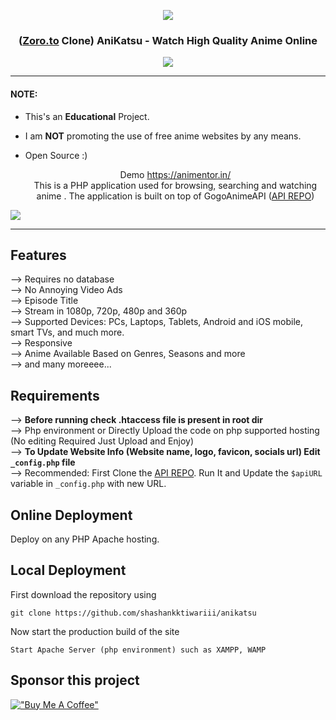 <p align="center">
  <div align="center">
    <a href="https://animentor.in/">
      <img src="https://animentor.in/Favicon.png">
    </a>
    <h3>(<a href="https://animentor.in/">Zoro.to</a> Clone) AniKatsu - Watch High Quality Anime Online</h3>
    <a href="https://discord.gg/H96GCfBEPz">
      <img src="https://img.shields.io/discord/1012901585896087652?label=discord&logo=discord&color=5460e6&style=flat-square&labelColor=2b2f35">
    </a>
  </div>

  <hr />

#### NOTE:

* This's an **Educational** Project.
* I am **NOT** promoting the use of free anime websites by any means.
* Open Source :)


  <p align="center">
    Demo <a href="https://animentor.in/">https://animentor.in/</a> <br>
    This is a PHP application used for browsing, searching and watching anime . The application is built on top of GogoAnimeAPI (<a href="https://github.com/shashankktiwariii/anikatsu-api">API REPO</a>)
  </p>
</p>

<!-- PREVIEW IMAGE -->
<img src="https://animentor.in/files/images/banner.png">

<hr/>

## Features 
--> Requires no database <br>
--> No Annoying Video Ads<br>
--> Episode Title<br>
--> Stream in 1080p, 720p, 480p and 360p<br>
--> Supported Devices: PCs, Laptops, Tablets, Android and iOS mobile, smart TVs, and much more.<br>
--> Responsive<br>
--> Anime Available Based on Genres, Seasons and more<br>
--> and many moreeee...




## Requirements
--> **Before running check .htaccess file is present in root dir**
<br>
--> Php environment or Directly Upload the code on php supported hosting (No editing Required Just Upload and Enjoy)
<br>
--> **To Update Website Info (Website name, logo, favicon, socials url) Edit `_config.php` file**
<br>
--> Recommended: First Clone the <a href="">API REPO</a>. Run It and Update the `$apiURL` variable in `_config.php` with new URL. 


## Online Deployment

Deploy on any PHP Apache hosting.

## Local Deployment

First download the repository using
```
git clone https://github.com/shashankktiwariii/anikatsu
```

Now start the production build of the site
```
Start Apache Server (php environment) such as XAMPP, WAMP
```


## Sponsor this project

[!["Buy Me A Coffee"](https://www.buymeacoffee.com/assets/img/custom_images/orange_img.png)](https://www.buymeacoffee.com/shashankk)
